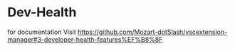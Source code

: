 # Dev-Health


for documentation Visit
https://github.com/Mozart-dotSlash/vscextension-manager#3-developer-health-features%EF%B8%8F
